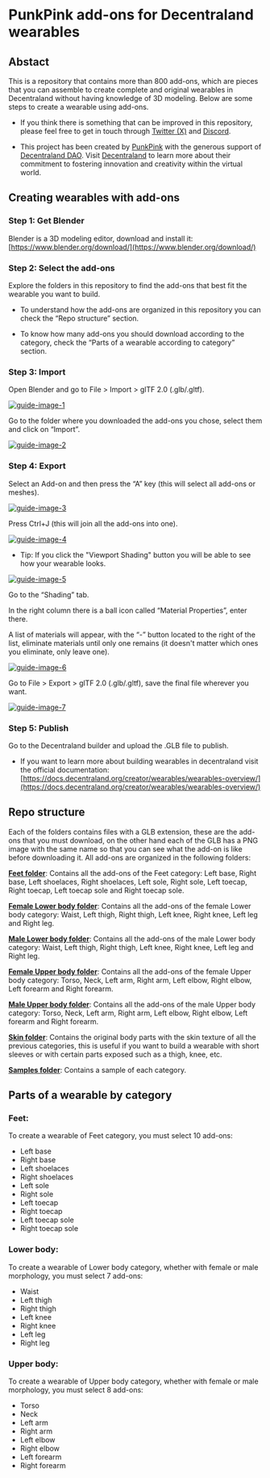 # PunkPink add-ons for Decentraland wearables

## Abstact ##
This is a repository that contains more than 800 add-ons, which are pieces that you can assemble to create complete and original wearables in Decentraland without having knowledge of 3D modeling. Below are some steps to create a wearable using add-ons.

* If you think there is something that can be improved in this repository, please feel free to get in touch through [Twitter (X)](https://twitter.com/PunkPink__) and [Discord](https://discord.com/invite/9HeZN3g75f).

* This project has been created by [PunkPink](https://punkpink.eth.limo) with the generous support of [Decentraland DAO](https://dao.decentraland.org/en/). Visit [Decentraland](https://decentraland.org/en/) to learn more about their commitment to fostering innovation and creativity within the virtual world.


## Creating wearables with add-ons ##
### Step 1: Get Blender ###
Blender is a 3D modeling editor, download and install it: [https://www.blender.org/download/](https://www.blender.org/download/)

### Step 2: Select the add-ons ###
Explore the folders in this repository to find the add-ons that best fit the wearable you want to build.

* To understand how the add-ons are organized in this repository you can check the “Repo structure” section.

* To know how many add-ons you should download according to the category, check the “Parts of a wearable according to category” section.

### Step 3: Import ###
Open Blender and go to File > Import > glTF 2.0 (.glb/.gltf).

[![guide-image-1](https://github.com/Metassive/PunkPink-add-ons/blob/main/guide-images/Guide-1.png)](https://github.com/Metassive/PunkPink-add-ons/blob/main/guide-images/Guide-1.png)

Go to the folder where you downloaded the add-ons you chose, select them and click on “Import”.

[![guide-image-2](https://github.com/Metassive/PunkPink-add-ons/blob/main/guide-images/Guide-2.png)](https://github.com/Metassive/PunkPink-add-ons/blob/main/guide-images/Guide-2.png)



### Step 4: Export ###
Select an Add-on and then press the “A” key (this will select all add-ons or meshes).

[![guide-image-3](https://github.com/Metassive/PunkPink-add-ons/blob/main/guide-images/Guide-3.png)](https://github.com/Metassive/PunkPink-add-ons/blob/main/guide-images/Guide-3.png)

Press Ctrl+J (this will join all the add-ons into one).

[![guide-image-4](https://github.com/Metassive/PunkPink-add-ons/blob/main/guide-images/Guide-4.png)](https://github.com/Metassive/PunkPink-add-ons/blob/main/guide-images/Guide-4.png)

* Tip: If you click the "Viewport Shading" button you will be able to see how your wearable looks.

[![guide-image-5](https://github.com/Metassive/PunkPink-add-ons/blob/main/guide-images/Guide-5.png)](https://github.com/Metassive/PunkPink-add-ons/blob/main/guide-images/Guide-5.png)

Go to the “Shading” tab.

In the right column there is a ball icon called “Material Properties”, enter there.

A list of materials will appear, with the “-” button located to the right of the list, eliminate materials until only one remains (it doesn't matter which ones you eliminate, only leave one).

[![guide-image-6](https://github.com/Metassive/PunkPink-add-ons/blob/main/guide-images/Guide-6.png)](https://github.com/Metassive/PunkPink-add-ons/blob/main/guide-images/Guide-6.png)

Go to File > Export > glTF 2.0 (.glb/.gltf), save the final file wherever you want.

[![guide-image-7](https://github.com/Metassive/PunkPink-add-ons/blob/main/guide-images/Guide-7.png)](https://github.com/Metassive/PunkPink-add-ons/blob/main/guide-images/Guide-7.png)

### Step 5: Publish ###
Go to the Decentraland builder and upload the .GLB file to publish.

* If you want to learn more about building wearables in decentraland visit the official documentation: [https://docs.decentraland.org/creator/wearables/wearables-overview/](https://docs.decentraland.org/creator/wearables/wearables-overview/)


## Repo structure ##
Each of the folders contains files with a GLB extension, these are the add-ons that you must download, on the other hand each of the GLB has a PNG image with the same name so that you can see what the add-on is like before downloading it.
All add-ons are organized in the following folders:

[**Feet folder**](https://github.com/Metassive/PunkPink-add-ons/tree/main/Feet): Contains all the add-ons of the Feet category: Left base, Right base, Left shoelaces, Right shoelaces, Left sole, Right sole, Left toecap, Right toecap, Left toecap sole and Right toecap sole.

[**Female Lower body folder**](https://github.com/Metassive/PunkPink-add-ons/tree/main/Female%20-%20Lower%20body): Contains all the add-ons of the female Lower body category: Waist, Left thigh, Right thigh, Left knee, Right knee, Left leg and Right leg.

[**Male Lower body folder**](https://github.com/Metassive/PunkPink-add-ons/tree/main/Male%20-%20Lower%20body): Contains all the add-ons of the male Lower body category: Waist, Left thigh, Right thigh, Left knee, Right knee, Left leg and Right leg.

[**Female Upper body folder**](https://github.com/Metassive/PunkPink-add-ons/tree/main/Female%20-%20Upper%20body): Contains all the add-ons of the female Upper body category: Torso, Neck, Left arm, Right arm, Left elbow, Right elbow, Left forearm and Right forearm.

[**Male Upper body folder**](https://github.com/Metassive/PunkPink-add-ons/tree/main/Male%20-%20Upper%20body): Contains all the add-ons of the male Upper body category: Torso, Neck, Left arm, Right arm, Left elbow, Right elbow, Left forearm and Right forearm.

[**Skin folder**](https://github.com/Metassive/PunkPink-add-ons/tree/main/Skin): Contains the original body parts with the skin texture of all the previous categories, this is useful if you want to build a wearable with short sleeves or with certain parts exposed such as a thigh, knee, etc.

[**Samples folder**](https://github.com/Metassive/PunkPink-add-ons/tree/main/Samples): Contains a sample of each category.

## Parts of a wearable by category ##
### Feet: ###
To create a wearable of Feet category, you must select 10 add-ons:
- Left base
- Right base
- Left shoelaces
- Right shoelaces
- Left sole
- Right sole
- Left toecap
- Right toecap
- Left toecap sole
- Right toecap sole

### Lower body: ###
To create a wearable of Lower body category, whether with female or male morphology, you must select 7 add-ons:
- Waist
- Left thigh
- Right thigh
- Left knee
- Right knee
- Left leg
- Right leg

### Upper body: ###
To create a wearable of Upper body category, whether with female or male morphology, you must select 8 add-ons:
- Torso
- Neck
- Left arm
- Right arm
- Left elbow
- Right elbow
- Left forearm
- Right forearm
